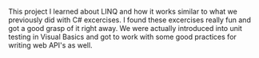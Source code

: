 This project I learned about LINQ and how it works similar to what we previously did with C# excercises. I found these excercises really fun and got a good grasp of it right away. We were actually introduced into unit testing in Visual Basics and got to work with some good practices for writing web API's as well.
